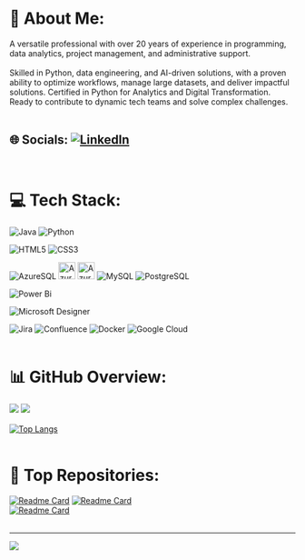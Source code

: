 # 💫 About Me:
A versatile professional with over 20 years of experience in programming, data analytics, project management, and administrative support.
<br><br>
Skilled in Python, data engineering, and AI-driven solutions, with a proven ability to optimize workflows, manage large datasets, and deliver impactful solutions. Certified in Python for Analytics and Digital Transformation. Ready to contribute to dynamic tech teams and solve complex challenges.
<br><br>

## 🌐 Socials: [![LinkedIn](https://img.shields.io/badge/LinkedIn-%230077B5.svg?logo=linkedin&logoColor=white)](https://www.linkedin.com/in/annamanis/) 
<br>

# 💻 Tech Stack:
![Java](https://img.shields.io/badge/java-%23ED8B00.svg?style=for-the-badge&logo=openjdk&logoColor=white) ![Python](https://img.shields.io/badge/python-3670A0?style=for-the-badge&logo=python&logoColor=ffdd54) 

![HTML5](https://img.shields.io/badge/html5-%23E34F26.svg?style=for-the-badge&logo=html5&logoColor=white) ![CSS3](https://img.shields.io/badge/css3-%231572B6.svg?style=for-the-badge&logo=css3&logoColor=white) 
 
![AzureSQL](https://img.shields.io/badge/Azure%20SQL-0078D4?style=for-the-badge&logo=microsoft%20azure&logoColor=white)
<img src="https://img.shields.io/badge/Azure%20SQL-0078D4?style=for-the-badge&logo=microsoft%20azure&logoColor=white" alt="Azure SQL" height="30"> <img src="https://upload.wikimedia.org/wikipedia/commons/a/a8/Microsoft_Azure_Logo.svg" alt="Azure SQL Logo" height="30">
![MySQL](https://img.shields.io/badge/mysql-4479A1.svg?style=for-the-badge&logo=mysql&logoColor=white) 
![PostgreSQL](https://img.shields.io/badge/PostgreSQL-336791?style=for-the-badge&logo=postgresql&logoColor=white)
 
![Power Bi](https://img.shields.io/badge/power_bi-F2C811?style=for-the-badge&logo=powerbi&logoColor=black) 


![Microsoft Designer](https://img.shields.io/badge/Microsoft%20Designer-68217A?style=for-the-badge&logo=microsoft&logoColor=white)

![Jira](https://img.shields.io/badge/jira-%230A0FFF.svg?style=for-the-badge&logo=jira&logoColor=white) ![Confluence](https://img.shields.io/badge/confluence-%23172BF4.svg?style=for-the-badge&logo=confluence&logoColor=white) ![Docker](https://img.shields.io/badge/docker-%230db7ed.svg?style=for-the-badge&logo=docker&logoColor=white) ![Google Cloud](https://img.shields.io/badge/GoogleCloud-%234285F4.svg?style=for-the-badge&logo=google-cloud&logoColor=white)
<br><br>

# 📊 GitHub Overview:
![](https://github-readme-stats.vercel.app/api?username=YvonneLipLim&theme=default&show_icons=true&hide_border=false&include_all_commits=false&count_private=false) ![](https://github-readme-streak-stats.herokuapp.com/?user=YvonneLipLim&theme=default&hide_border=false)<br/><br>
[![Top Langs](https://github-readme-stats.vercel.app/api/top-langs/?username=YvonneLipLim&include_all_languages=true&layout=compact&card_width=468&card_height=300)](https://github.com/YvonneLipLim)<br/><br/>


# :memo: Top Repositories:
[![Readme Card](https://github-readme-stats.vercel.app/api/pin/?username=yvonneliplim&repo=udacity-project3-musicstoredatabase&theme=default&hide_border=false)](https://github.com/yvonneliplim/Udacity-Project3-MusicStoreDatabase) [![Readme Card](https://github-readme-stats.vercel.app/api/pin/?username=yvonneliplim&repo=Udacity-Project4-DataVisualization-Tableau&theme=default&hide_border=false)](https://github.com/yvonneliplim/Udacity-Project4-DataVisualization-Tableau)<br/>
[![Readme Card](https://github-readme-stats.vercel.app/api/pin/?username=yvonneliplim&repo=Python_Projects&theme=default&hide_border=false)](https://github.com/yvonneliplim/Udacity-Basic-Python-Coding)
<br/><br/>

---
[![](https://visitcount.itsvg.in/api?id=YvonneLipLim&icon=0&color=0)](https://visitcount.itsvg.in)
